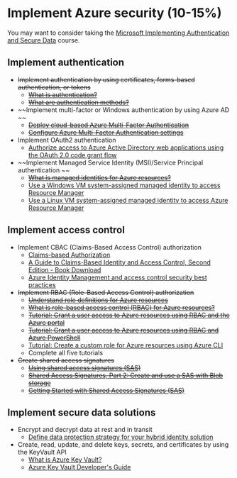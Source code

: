 # Implement Azure security (10-15%)

You may want to consider taking the [Microsoft Implementing Authentication and Secure Data](https://cloudsociety.fastlane.live/courses/course-v1:Microsoft+AZ-300.5+2018_T3/info) course.

## Implement authentication 
* ~~Implement authentication by using certificates, forms-based authentication, or tokens~~
    * ~~[What is authentication?](https://docs.microsoft.com/en-us/azure/active-directory/develop/authentication-scenarios)~~
    * ~~[What are authentication methods?](https://docs.microsoft.com/en-us/azure/active-directory/authentication/concept-authentication-methods)~~
* ~~Implement multi-factor or Windows authentication by using Azure AD ~~
    * ~~[Deploy cloud-based Azure Multi-Factor Authentication](https://docs.microsoft.com/en-us/azure/active-directory/authentication/howto-mfa-getstarted)~~
    * ~~[Configure Azure Multi-Factor Authentication settings](https://docs.microsoft.com/en-us/azure/active-directory/authentication/howto-mfa-mfasettings)~~
* Implement OAuth2 authentication
    * [Authorize access to Azure Active Directory web applications using the OAuth 2.0 code grant flow](https://docs.microsoft.com/en-us/azure/active-directory/develop/v1-protocols-oauth-code)
* ~~Implement Managed Service Identity (MSI)/Service Principal authentication ~~
    * ~~[What is managed identities for Azure resources?](https://docs.microsoft.com/en-us/azure/active-directory/managed-identities-azure-resources/overview)~~
    * [Use a Windows VM system-assigned managed identity to access Resource Manager](https://docs.microsoft.com/en-us/azure/active-directory/managed-identities-azure-resources/tutorial-windows-vm-access-arm)
    * [Use a Linux VM system-assigned managed identity to access Azure Resource Manager](https://docs.microsoft.com/en-us/azure/active-directory/managed-identities-azure-resources/tutorial-linux-vm-access-arm)

## Implement access control 
* Implement CBAC (Claims-Based Access Control) authorization
    * [Claims-based Authorization](https://docs.microsoft.com/en-us/dotnet/framework/security/claims-based-authorization-using-wif#claims-based-authorization)
    * [A Guide to Claims-Based Identity and Access Control, Second Edition - Book Download](https://www.microsoft.com/en-us/download/details.aspx?id=28362)
    * [Azure Identity Management and access control security best practices](https://docs.microsoft.com/en-us/azure/security/azure-security-identity-management-best-practices)
* ~~Implement RBAC (Role-Based Access Control) authorization~~
    * ~~[Understand role definitions for Azure resources](https://docs.microsoft.com/en-us/azure/role-based-access-control/role-definitions)~~
    * ~~[What is role-based access control (RBAC) for Azure resources?](https://docs.microsoft.com/en-us/azure/role-based-access-control/overview)~~
    * ~~[Tutorial: Grant a user access to Azure resources using RBAC and the Azure portal](https://docs.microsoft.com/en-us/azure/role-based-access-control/quickstart-assign-role-user-portal)~~
    * ~~[Tutorial: Grant a user access to Azure resources using RBAC and Azure PowerShell](https://docs.microsoft.com/en-us/azure/role-based-access-control/tutorial-role-assignments-user-powershell)~~
    * [Tutorial: Create a custom role for Azure resources using Azure CLI](https://docs.microsoft.com/en-us/azure/role-based-access-control/tutorial-custom-role-cli)
    * Complete all five tutorials
* ~~Create shared access signatures~~
    * ~~[Using shared access signatures (SAS)](https://docs.microsoft.com/en-us/azure/storage/common/storage-dotnet-shared-access-signature-part-1)~~
    * ~~[Shared Access Signatures, Part 2: Create and use a SAS with Blob storage](https://docs.microsoft.com/en-us/azure/storage/blobs/storage-dotnet-shared-access-signature-part-2)~~
    * ~~[Getting Started with Shared Access Signatures (SAS)](https://azure.microsoft.com/en-us/resources/samples/storage-dotnet-sas-getting-started/)~~

## Implement secure data solutions 
* Encrypt and decrypt data at rest and in transit
    * [Define data protection strategy for your hybrid identity solution](https://docs.microsoft.com/en-us/azure/active-directory/hybrid/plan-hybrid-identity-design-considerations-data-protection-strategy)
* Create, read, update, and delete keys, secrets, and certificates by using the KeyVault API
    * [What is Azure Key Vault?](https://docs.microsoft.com/en-us/azure/key-vault/key-vault-overview)
    * [Azure Key Vault Developer's Guide](https://docs.microsoft.com/en-us/azure/key-vault/key-vault-developers-guide)


